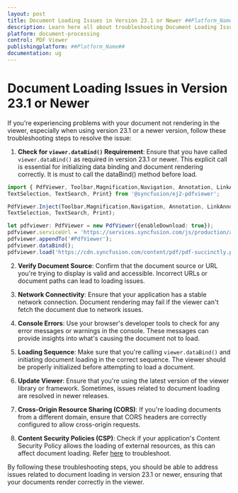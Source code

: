 ```yaml
---
layout: post
title: Document Loading Issues in Version 23.1 or Newer ##Platform_Name## Pdfviewer Component
description: Learn here all about troubleshooting Document Loading Issues in Version 23.1 or newer in ##Platform_Name## Pdfviewer of Syncfusion Essential JS 2 and more.
platform: document-processing
control: PDF Viewer
publishingplatform: ##Platform_Name##
documentation: ug
---
```


# Document Loading Issues in Version 23.1 or Newer

If you're experiencing problems with your document not rendering in the viewer, especially when using version 23.1 or a newer version, follow these troubleshooting steps to resolve the issue:

1. **Check for `viewer.dataBind()` Requirement**: Ensure that you have called `viewer.dataBind()` as required in version 23.1 or newer. This explicit call is essential for initializing data binding and document rendering correctly. It is must to call the dataBind() method before load.

```ts
import { PdfViewer, Toolbar,Magnification,Navigation, Annotation, LinkAnnotation,ThumbnailView,BookmarkView,
TextSelection, TextSearch, Print} from '@syncfusion/ej2-pdfviewer';

PdfViewer.Inject(Toolbar,Magnification,Navigation, Annotation, LinkAnnotation,ThumbnailView,BookmarkView,
TextSelection, TextSearch, Print);

let pdfviewer: PdfViewer = new PdfViewer({enableDownload: true});
pdfviewer.serviceUrl = 'https://services.syncfusion.com/js/production/api/pdfviewer';
pdfviewer.appendTo('#PdfViewer');
pdfviewer.dataBind();
pdfviewer.load('https://cdn.syncfusion.com/content/pdf/pdf-succinctly.pdf', null);
```

2. **Verify Document Source**: Confirm that the document source or URL you're trying to display is valid and accessible. Incorrect URLs or document paths can lead to loading issues.

3. **Network Connectivity**: Ensure that your application has a stable network connection. Document rendering may fail if the viewer can't fetch the document due to network issues.

4. **Console Errors**: Use your browser's developer tools to check for any error messages or warnings in the console. These messages can provide insights into what's causing the document not to load.

5. **Loading Sequence**: Make sure that you're calling `viewer.dataBind()` and initiating document loading in the correct sequence. The viewer should be properly initialized before attempting to load a document.

7. **Update Viewer**: Ensure that you're using the latest version of the viewer library or framework. Sometimes, issues related to document loading are resolved in newer releases.

8. **Cross-Origin Resource Sharing (CORS)**: If you're loading documents from a different domain, ensure that CORS headers are correctly configured to allow cross-origin requests.

9. **Content Security Policies (CSP)**: Check if your application's Content Security Policy allows the loading of external resources, as this can affect document loading. Refer [here](https://ej2.syncfusion.com/javascript/documentation/common/troubleshoot/content-security-policy) to troubleshoot.

By following these troubleshooting steps, you should be able to address issues related to document loading in version 23.1 or newer, ensuring that your documents render correctly in the viewer.